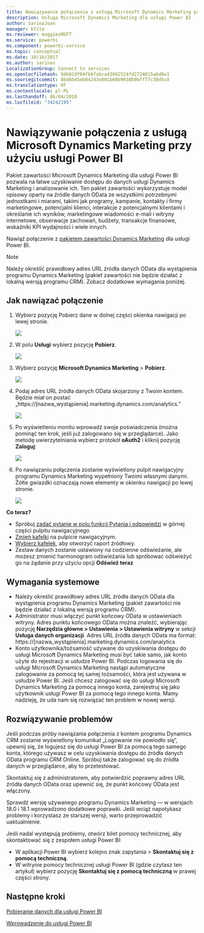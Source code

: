 ```yaml
---
title: Nawiązywanie połączenia z usługą Microsoft Dynamics Marketing przy użyciu usługi Power BI
description: Usługa Microsoft Dynamics Marketing dla usługi Power BI
author: SarinaJoan
manager: kfile
ms.reviewer: maggiesMSFT
ms.service: powerbi
ms.component: powerbi-service
ms.topic: conceptual
ms.date: 10/16/2017
ms.author: sarinas
LocalizationGroup: Connect to services
ms.openlocfilehash: 94b019f04fb6fabcad3092524fd2724015a6d8e1
ms.sourcegitcommit: 80d6b45eb84243e801b60b9038b9bff77c30d5c8
ms.translationtype: HT
ms.contentlocale: pl-PL
ms.lasthandoff: 06/04/2018
ms.locfileid: "34242195"
---
```

# <a name="connect-to-microsoft-dynamics-marketing-with-power-bi"></a>Nawiązywanie połączenia z usługą Microsoft Dynamics Marketing przy użyciu usługi Power BI
Pakiet zawartości Microsoft Dynamics Marketing dla usługi Power BI pozwala na łatwe uzyskiwanie dostępu do danych usługi Dynamics Marketing i analizowanie ich. Ten pakiet zawartości wykorzystuje model opisowy oparty na źródle danych OData ze wszystkimi potrzebnymi jednostkami i miarami, takimi jak programy, kampanie, kontakty i firmy marketingowe, potencjalni klienci, interakcje z potencjalnymi klientami i określanie ich wyników, marketingowe wiadomości e-mail i witryny internetowe, obserwacje zachowań, budżety, transakcje finansowe, wskaźniki KPI wydajności i wiele innych. 

Nawiąż połączenie z [pakietem zawartości Dynamics Marketing](https://app.powerbi.com/getdata/services/microsoft-dynamics-marketing) dla usługi Power BI.

>[!NOTE]
>Należy określić prawidłowy adres URL źródła danych OData dla wystąpienia programu Dynamics Marketing (pakiet zawartości nie będzie działać z lokalną wersją programu CRM). Zobacz dodatkowe wymagania poniżej.

## <a name="how-to-connect"></a>Jak nawiązać połączenie
1. Wybierz pozycję Pobierz dane w dolnej części okienka nawigacji po lewej stronie.
   
   ![](media/service-connect-to-microsoft-dynamics-marketing/pbi_getdata.png) 
2. W polu **Usługi** wybierz pozycję **Pobierz**.
   
   ![](media/service-connect-to-microsoft-dynamics-marketing/pbi_getservices.png) 
3. Wybierz pozycję **Microsoft Dynamics Marketing** \> **Pobierz**.
   
   ![](media/service-connect-to-microsoft-dynamics-marketing/mdmarketing.png)
4. Podaj adres URL źródła danych OData skojarzony z Twoim kontem.  Będzie miał on postać „https://[nazwa\_wystąpienia].marketing.dynamics.com/analytics.”
   
   ![](media/service-connect-to-microsoft-dynamics-marketing/pbi_dynmktgserviceurl.png)
5. Po wyświetleniu monitu wprowadź swoje poświadczenia (można pominąć ten krok, jeśli już zalogowano się w przeglądarce). Jako metodę uwierzytelniania wybierz protokół **oAuth2** i kliknij pozycję **Zaloguj**:
   
   ![](media/service-connect-to-microsoft-dynamics-marketing/pbi_dynammktgoauth2.png)
6. Po nawiązaniu połączenia zostanie wyświetlony pulpit nawigacyjny programu Dynamics Marketing wypełniony Twoimi własnymi danymi. Żółte gwiazdki oznaczają nowe elementy w okienku nawigacji po lewej stronie.
   
   ![](media/service-connect-to-microsoft-dynamics-marketing/pbi_dynammktgnewdash.png)

**Co teraz?**

* Spróbuj [zadać pytanie w polu funkcji Pytania i odpowiedzi](power-bi-q-and-a.md) w górnej części pulpitu nawigacyjnego
* [Zmień kafelki](service-dashboard-edit-tile.md) na pulpicie nawigacyjnym.
* [Wybierz kafelek](service-dashboard-tiles.md), aby otworzyć raport źródłowy.
* Zestaw danych zostanie ustawiony na codzienne odświeżanie, ale możesz zmienić harmonogram odświeżania lub spróbować odświeżyć go na żądanie przy użyciu opcji **Odśwież teraz**

## <a name="system-requirements"></a>Wymagania systemowe
* Należy określić prawidłowy adres URL źródła danych OData dla wystąpienia programu Dynamics Marketing (pakiet zawartości nie będzie działać z lokalną wersją programu CRM).  
* Administrator musi włączyć punkt końcowy OData w ustawieniach witryny. Adres punktu końcowego OData można znaleźć, wybierając pozycję **Narzędzia główne \> Ustawienia \> Ustawienia witryny** w sekcji **Usługa danych organizacji**.  Adres URL źródła danych OData ma format: https://[nazwa\_wystąpienia].marketing.dynamics.com/analytics  
* Konto użytkownika/tożsamość używane do uzyskiwania dostępu do usługi Microsoft Dynamics Marketing musi być takie samo, jak konto użyte do rejestracji w usłudze Power BI. Podczas logowania się do usługi Microsoft Dynamics Marketing nastąpi automatyczne zalogowanie za pomocą tej samej tożsamości, która jest używana w usłudze Power BI. Jeśli chcesz zalogować się do usługi Microsoft Dynamics Marketing za pomocą innego konta, zarejestruj się jako użytkownik usługi Power BI za pomocą tego innego konta. Mamy nadzieję, że uda nam się rozwiązać ten problem w nowej wersji.   

## <a name="troubleshooting"></a>Rozwiązywanie problemów
Jeśli podczas próby nawiązania połączenia z kontem programu Dynamics CRM zostanie wyświetlony komunikat „Logowanie nie powiodło się”, upewnij się, że logujesz się do usługi Power BI za pomocą tego samego konta, którego używasz w celu uzyskiwania dostępu do źródła danych OData programu CRM Online. Spróbuj także zalogować się do źródła danych w przeglądarce, aby to przetestować.

Skontaktuj się z administratorem, aby potwierdzić poprawny adres URL źródła danych OData oraz upewnić się, że punkt końcowy OData jest włączony.

Sprawdź wersję używanego programu Dynamics Marketing — w wersjach 18.0 i 18.1 wprowadzono dodatkowe poprawki. Jeśli wciąż napotykasz problemy i korzystasz ze starszej wersji, warto przeprowadzić uaktualnienie.

Jeśli nadal występują problemy, otwórz bilet pomocy technicznej, aby skontaktować się z zespołem usługi Power BI:

* W aplikacji Power BI wybierz kolejno znak zapytania \> **Skontaktuj się z pomocą techniczną**.
* W witrynie pomocy technicznej usługi Power BI (gdzie czytasz ten artykuł) wybierz pozycję **Skontaktuj się z pomocą techniczną** w prawej części strony.

## <a name="next-steps"></a>Następne kroki
[Pobieranie danych dla usługi Power BI](service-get-data.md)

[Wprowadzenie do usługi Power BI](service-get-started.md)

